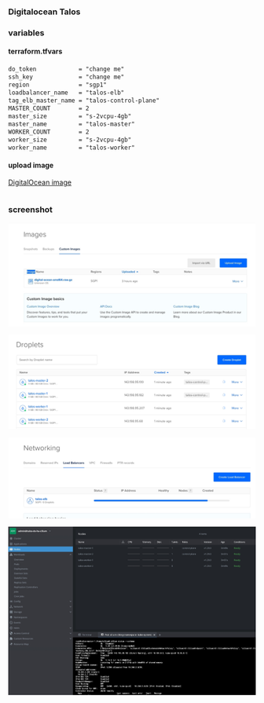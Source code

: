 ### Digitalocean Talos
### variables
#### terraform.tfvars
```
do_token            = "change me"
ssh_key             = "change me"
region              = "sgp1"
loadbalancer_name   = "talos-elb"
tag_elb_master_name = "talos-control-plane"
MASTER_COUNT        = 2
master_size         = "s-2vcpu-4gb"
master_name         = "talos-master"
WORKER_COUNT        = 2
worker_size         = "s-2vcpu-4gb"
worker_name         = "talos-worker"
```
#### upload image
[DigitalOcean image](https://github.com/siderolabs/talos/releases)
```
```

### screenshot
![Screenshot](resources/1703260614855.jpg)

![Screenshot](resources/1703260626217.jpg)

![Screenshot](resources/1703260637096.jpg)

![Screenshot](resources/1703261047885.jpg)
